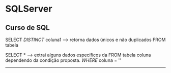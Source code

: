 # SQLServer
Curso de SQL
-------------------------------------------------------------------------

SELECT *DISTINCT* coluna1                                             --> retorna dados únicos e não duplicados 
FROM tabela


SELECT *                                                              --> extrai alguns dados específicos da 
FROM tabela                                                           coluna dependendo da condição proposta.
*WHERE* coluna = ''

-------------------------------------------------------------------------

